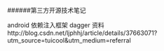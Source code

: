 
######第三方开源技术笔记


android 依赖注入框架   dagger
资料http://blog.csdn.net/ljphhj/article/details/37663071?utm_source=tuicool&utm_medium=referral

